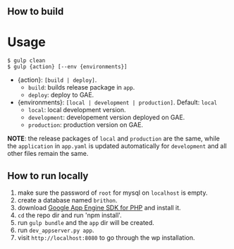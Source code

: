 ## How to build
# Usage

```shell
$ gulp clean
$ gulp {action} [--env {environments}]
```

* {action}:  `[build | deploy]`.
  + `build`: builds release package in `app`.
  + `deploy`: deploy to GAE.
* {environments}: `[local | development | production]`. Default: `local`
  + `local`: local development version.
  + `development`: developement version deployed on GAE.
  + `production`: production version on GAE.

**NOTE**: the release packages of `local` and `production` are the same, while the `application` in `app.yaml` is updated automatically for `development` and all other files remain the same.

## How to run locally
1. make sure the password of `root` for mysql on `localhost` is empty.
2. create a database named `brithon`.
3. download [Google App Engine SDK for PHP](https://cloud.google.com/appengine/downloads?hl=en) and install it.
4. `cd` the repo dir and run 'npm install'.
5. run `gulp bundle` and the `app` dir will be created.
6. run `dev_appserver.py app`.
7. visit `http://localhost:8080` to go through the wp installation. 
